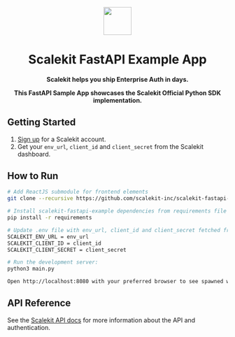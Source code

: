 <p align="center">
  <a href="https://scalekit.com" target="_blank" rel="noopener noreferrer">
    <picture>
      <img src="https://cdn.scalekit.cloud/v1/scalekit-logo-dark.svg" height="64">
    </picture>
  </a>
  <br/>
</p>
<h1 align="center">
  Scalekit FastAPI Example App
</h1>

<h4 align="center">
Scalekit helps you ship Enterprise Auth in days.

This FastAPI Sample App showcases the Scalekit Official Python SDK implementation.
</h4>

## Getting Started

1. [Sign up](https://scalekit.com) for a Scalekit account.
2. Get your ```env_url```, ```client_id``` and ```client_secret``` from the Scalekit dashboard.

## How to Run
```sh
# Add ReactJS submodule for frontend elements 
git clone --recursive https://github.com/scalekit-inc/scalekit-fastapi-example.git
```

```sh
# Install scalekit-fastapi-example dependencies from requirements file using below cmd 
pip install -r requirements
```

```sh
# Update .env file with env_url, client_id and client_secret fetched from the Scalekit dashboard as below
SCALEKIT_ENV_URL = env_url
SCALEKIT_CLIENT_ID = client_id
SCALEKIT_CLIENT_SECRET = client_secret
```

```sh
# Run the development server:
python3 main.py
```

```sh
Open http://localhost:8080 with your preferred browser to see spawned webpage.
```

## API Reference
See the [Scalekit API docs](https://docs.scalekit.com) for more information about the API and authentication.
